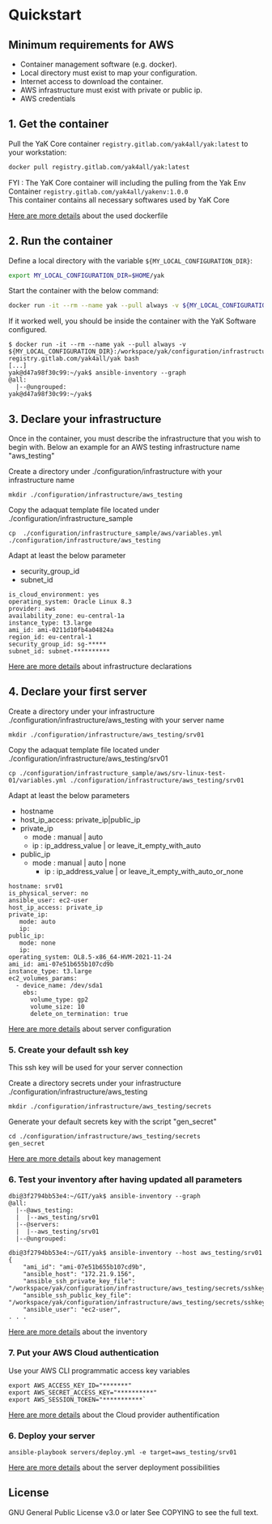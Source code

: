 # Quickstart

## Minimum requirements for AWS

- Container management software (e.g. docker).
- Local directory must exist to map your configuration.
- Internet access to download the container.
- AWS infrastructure must exist with private or public ip.
- AWS credentials

## 1. Get the container

Pull the YaK Core container `registry.gitlab.com/yak4all/yak:latest` to your workstation:

```bash
docker pull registry.gitlab.com/yak4all/yak:latest
```

FYI : The YaK Core container will including the pulling from the Yak Env Container `registry.gitlab.com/yak4all/yakenv:1.0.0` <br>
This container contains all necessary softwares used by YaK Core <br>

[Here are more details](https://gitlab.com/yak4all/yakenv/-/blob/main/Dockerfile) about the used dockerfile

## 2. Run the container

Define a local directory with the variable `${MY_LOCAL_CONFIGURATION_DIR}`:

```bash
export MY_LOCAL_CONFIGURATION_DIR=$HOME/yak
```

Start the container with the below command:

```bash
docker run -it --rm --name yak --pull always -v ${MY_LOCAL_CONFIGURATION_DIR}:/workspace/yak/configuration/infrastructure registry.gitlab.com/yak4all/yak bash
```

If it worked well, you should be inside the container with the YaK Software configured.

```
$ docker run -it --rm --name yak --pull always -v ${MY_LOCAL_CONFIGURATION_DIR}:/workspace/yak/configuration/infrastructure registry.gitlab.com/yak4all/yak bash
[...]
yak@d47a98f30c99:~/yak$ ansible-inventory --graph
@all:
  |--@ungrouped:
yak@d47a98f30c99:~/yak$ 
```

## 3. Declare your infrastructure 

Once in the container, you must describe the infrastructure that you wish to begin with. 
Below an example for an AWS testing infrastructure name "aws_testing"

Create a directory under ./configuration/infrastructure with your infrastructure name

```
mkdir ./configuration/infrastructure/aws_testing
```

Copy the adaquat template file located under ./configuration/infrastructure_sample

```
cp  ./configuration/infrastructure_sample/aws/variables.yml  ./configuration/infrastructure/aws_testing
```

Adapt at least the below parameter

- security_group_id
- subnet_id

```
is_cloud_environment: yes
operating_system: Oracle Linux 8.3
provider: aws
availability_zone: eu-central-1a
instance_type: t3.large
ami_id: ami-0211d10fb4a04824a
region_id: eu-central-1
security_group_id: sg-*****
subnet_id: subnet-**********
```

[Here are more details](https://gitlab.com/yak4all/yak/-/blob/main/docs/configuration/infrastructure.md) about infrastructure declarations


## 4. Declare your first server

Create a directory under your infrastructure ./configuration/infrastructure/aws_testing with your server name

```
mkdir ./configuration/infrastructure/aws_testing/srv01
```

Copy the adaquat template file located under ./configuration/infrastructure/aws_testing/srv01

```
cp ./configuration/infrastructure_sample/aws/srv-linux-test-01/variables.yml ./configuration/infrastructure/aws_testing/srv01
```

Adapt at least the below parameters

- hostname
- host_ip_access: private_ip|public_ip
- private_ip
  - mode : manual | auto
  - ip : ip_address_value | or leave_it_empty_with_auto
- public_ip
  - mode : manual | auto | none
    - ip : ip_address_value | or leave_it_empty_with_auto_or_none

```
hostname: srv01
is_physical_server: no
ansible_user: ec2-user
host_ip_access: private_ip
private_ip:
   mode: auto
   ip: 
public_ip:
   mode: none
   ip:
operating_system: OL8.5-x86_64-HVM-2021-11-24
ami_id: ami-07e51b655b107cd9b
instance_type: t3.large
ec2_volumes_params:
  - device_name: /dev/sda1
    ebs:
      volume_type: gp2
      volume_size: 10
      delete_on_termination: true
```

[Here are more details](https://gitlab.com/yak4all/yak/-/blob/main/docs/configuration/README.md) about server configuration

### 5. Create your default ssh key

This ssh key will be used for your server connection

Create a directory secrets under your infrastructure ./configuration/infrastructure/aws_testing 

```
mkdir ./configuration/infrastructure/aws_testing/secrets
```

Generate your default secrets key with the script "gen_secret"

```
cd ./configuration/infrastructure/aws_testing/secrets
gen_secret
```

[Here are more details](https://gitlab.com/yak4all/yak/-/blob/main/docs/configuration/secret_management.md) about key management


### 6. Test your inventory after having updated all parameters

```
dbi@3f2794bb53e4:~/GIT/yak$ ansible-inventory --graph
@all:
  |--@aws_testing:
  |  |--aws_testing/srv01
  |--@servers:
  |  |--aws_testing/srv01
  |--@ungrouped:

dbi@3f2794bb53e4:~/GIT/yak$ ansible-inventory --host aws_testing/srv01
{
    "ami_id": "ami-07e51b655b107cd9b",
    "ansible_host": "172.21.9.156",
    "ansible_ssh_private_key_file": "/workspace/yak/configuration/infrastructure/aws_testing/secrets/sshkey",
    "ansible_ssh_public_key_file": "/workspace/yak/configuration/infrastructure/aws_testing/secrets/sshkey.pub",
    "ansible_user": "ec2-user",
. . .
```

[Here are more details](https://gitlab.com/yak4all/yak/-/tree/main/collections/ansible_collections/yak/core) about the inventory


### 7. Put your AWS Cloud authentication 

Use your AWS CLI programmatic access key variables 

```
export AWS_ACCESS_KEY_ID="*******"
export AWS_SECRET_ACCESS_KEY="**********"
export AWS_SESSION_TOKEN="***********`
```

[Here are more details](https://gitlab.com/yak4all/yak/-/blob/main/docs/configuration/cloud_authentication.md) about the Cloud provider authentification


### 6. Deploy your server

```
ansible-playbook servers/deploy.yml -e target=aws_testing/srv01
```

[Here are more details](https://gitlab.com/yak4all/yak/-/blob/main/docs/servers.md) about the server deployment possibilities 


## License

GNU General Public License v3.0 or later
See COPYING to see the full text.
